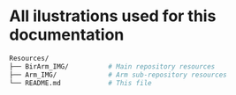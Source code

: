 # All ilustrations used for this documentation

```bash
Resources/
├── BirArm_IMG/          # Main repository resources
├── Arm_IMG/             # Arm sub-repository resources
└── README.md            # This file
```
